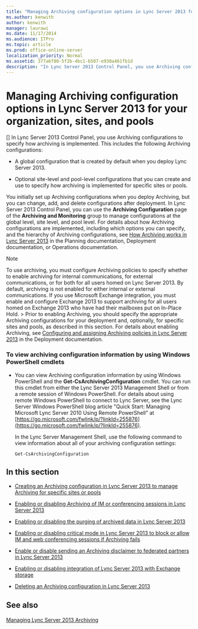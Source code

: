 ```yaml
---
title: "Managing Archiving configuration options in Lync Server 2013 for your organization, sites, and pools"
ms.author: kenwith
author: kenwith
manager: laurawi
ms.date: 11/17/2014
ms.audience: ITPro
ms.topic: article
ms.prod: office-online-server
localization_priority: Normal
ms.assetid: 377a6f80-5f2b-4bc1-b507-e930a461fb1d
description: "In Lync Server 2013 Control Panel, you use Archiving configurations to specify how archiving is implemented. This includes the following Archiving configurations:"
---
```


# Managing Archiving configuration options in Lync Server 2013 for your organization, sites, and pools
[]
In Lync Server 2013 Control Panel, you use Archiving configurations to specify how archiving is implemented. This includes the following Archiving configurations:
  
- A global configuration that is created by default when you deploy Lync Server 2013.
    
- Optional site-level and pool-level configurations that you can create and use to specify how archiving is implemented for specific sites or pools.
    
You initially set up Archiving configurations when you deploy Archiving, but you can change, add, and delete configurations after deployment. In Lync Server 2013 Control Panel, you can use the **Archiving Configuration** page of the **Archiving and Monitoring** group to manage configurations at the global level, site level, and pool level. For details about how Archiving configurations are implemented, including which options you can specify, and the hierarchy of Archiving configurations, see [How Archiving works in Lync Server 2013](how-archiving-works.md) in the Planning documentation, Deployment documentation, or Operations documentation. 
  
> [!NOTE]
> To use archiving, you must configure Archiving policies to specify whether to enable archiving for internal communications, for external communications, or for both for all users homed on Lync Server 2013. By default, archiving is not enabled for either internal or external communications. If you use Microsoft Exchange integration, you must enable and configure Exchange 2013 to support archiving for all users homed on Exchange 2013 who have had their mailboxes put on In-Place Hold. > Prior to enabling Archiving, you should specify the appropriate Archiving configurations for your deployment and, optionally, for specific sites and pools, as described in this section. For details about enabling Archiving, see [Configuring and assigning Archiving policies in Lync Server 2013](configuring-and-assigning-archiving-policies.md) in the Deployment documentation. 
  
### To view archiving configuration information by using Windows PowerShell cmdlets

- You can view Archiving configuration information by using Windows PowerShell and the **Get-CsArchivingConfiguration** cmdlet. You can run this cmdlet from either the Lync Server 2013 Management Shell or from a remote session of Windows PowerShell. For details about using remote Windows PowerShell to connect to Lync Server, see the Lync Server Windows PowerShell blog article "Quick Start: Managing Microsoft Lync Server 2010 Using Remote PowerShell" at [https://go.microsoft.com/fwlink/p/?linkId=255876](https://go.microsoft.com/fwlink/p/?linkId=255876).
    
    In the Lync Server Management Shell, use the following command to view information about all of your archiving configuration settings:
    
  ```
  Get-CsArchivingConfiguration
  ```

## In this section

- [Creating an Archiving configuration in Lync Server 2013 to manage Archiving for specific sites or pools](creating-an-archiving-configuration-to-manage-archiving-for-specific-sites-or-po.md)
    
- [Enabling or disabling Archiving of IM or conferencing sessions in Lync Server 2013](enabling-or-disabling-archiving-of-im-or-conferencing-sessions.md)
    
- [Enabling or disabling the purging of archived data in Lync Server 2013](enabling-or-disabling-the-purging-of-archived-data.md)
    
- [Enabling or disabling critical mode in Lync Server 2013 to block or allow IM and web conferencing sessions if Archiving fails](enabling-or-disabling-critical-mode-to-block-or-allow-im-and-web-conferencing-se.md)
    
- [Enable or disable sending an Archiving disclaimer to federated partners in Lync Server 2013](enable-or-disable-sending-an-archiving-disclaimer-to-federated-partners.md)
    
- [Enabling or disabling integration of Lync Server 2013 with Exchange storage](enabling-or-disabling-integration-with-exchange-storage.md)
    
- [Deleting an Archiving configuration in Lync Server 2013](deleting-an-archiving-configuration.md)
    
## See also

#### 

[Managing Lync Server 2013 Archiving](managing-lync-server-2013-archiving.md)

